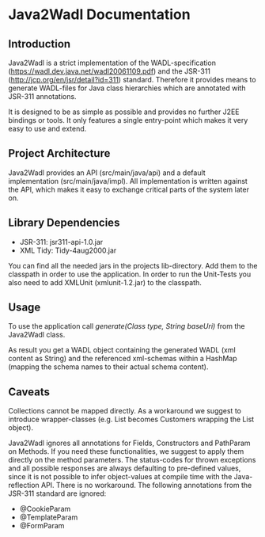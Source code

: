 Java2Wadl Documentation
=======================

Introduction
------------

Java2Wadl is a strict implementation of the WADL-specification 
(https://wadl.dev.java.net/wadl20061109.pdf) and the JSR-311 
(http://jcp.org/en/jsr/detail?id=311) standard. Therefore it 
provides means to generate WADL-files for Java class hierarchies 
which are annotated with JSR-311 annotations.

It is designed to be as simple as possible and provides no further 
J2EE bindings or tools. It only features a single entry-point which makes 
it very easy to use and extend. 

Project Architecture
--------------------

Java2Wadl provides an API (src/main/java/api) and a default
implementation (src/main/java/impl). All implementation is 
written against the API, which makes it easy to exchange 
critical parts of the system later on.

Library Dependencies
--------------------

* JSR-311: jsr311-api-1.0.jar
* XML Tidy: Tidy-4aug2000.jar

You can find all the needed jars in the projects 
lib-directory. Add them to the classpath in order 
to use the application. In order to run the Unit-Tests 
you also need to add XMLUnit (xmlunit-1.2.jar) to 
the classpath.

Usage
-----

To use the application call _generate(Class type, String baseUri)_ 
from the Java2Wadl class.

As result you get a WADL object containing the generated 
WADL (xml content as String) and the referenced 
xml-schemas within a HashMap (mapping the schema names 
to their actual schema content). 

Caveats
-------

Collections cannot be mapped directly. As a workaround 
we suggest to introduce wrapper-classes (e.g. 
List<Customer> becomes Customers wrapping the 
List<Customer> object). 
  
Java2Wadl ignores all annotations for Fields, Constructors 
and PathParam on Methods. If you need these functionalities, 
we suggest to apply them directly on the method parameters.
The status-codes for thrown exceptions and all possible responses
are always defaulting to pre-defined values, since it 
is not possible to infer object-values at compile time with the
Java-reflection API. There is no workaround. The following 
annotations from the JSR-311 standard are 
ignored: 

* @CookieParam
* @TemplateParam
* @FormParam
